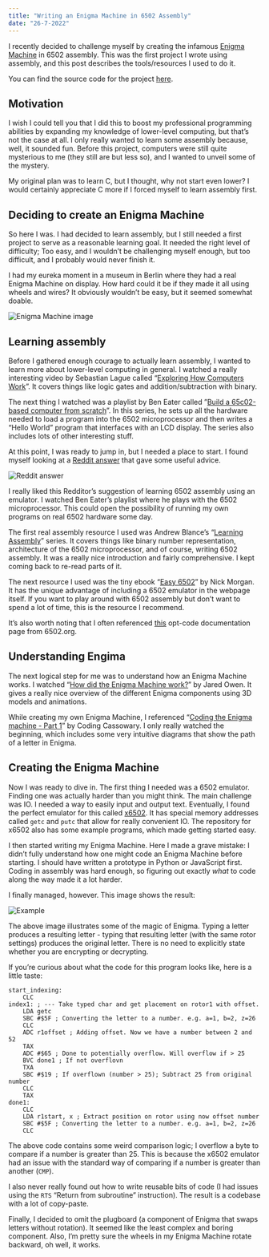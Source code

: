 ```yaml
---
title: "Writing an Enigma Machine in 6502 Assembly"
date: "26-7-2022"
---
```


I recently decided to challenge myself by creating the infamous [Enigma Machine](https://en.wikipedia.org/wiki/Enigma_machine) in 6502 assembly. This was the first project I wrote using assembly, and this post describes the tools/resources I used to do it.

You can find the source code for the project [here](https://github.com/carltheperson/assembly-enigma).

## Motivation

I wish I could tell you that I did this to boost my professional programming abilities by expanding my knowledge of lower-level computing, but that’s not the case at all. I only really wanted to learn some assembly because, well, it sounded fun. Before this project, computers were still quite mysterious to me (they still are but less so), and I wanted to unveil some of the mystery.

My original plan was to learn C, but I thought, why not start even lower? I would certainly appreciate C more if I forced myself to learn assembly first.

## Deciding to create an Enigma Machine

So here I was. I had decided to learn assembly, but I still needed a first project to serve as a reasonable learning goal. It needed the right level of difficulty; Too easy, and I wouldn’t be challenging myself enough, but too difficult, and I probably would never finish it.

I had my eureka moment in a museum in Berlin where they had a real Enigma Machine on display. How hard could it be if they made it all using wheels and wires? It obviously wouldn’t be easy, but it seemed somewhat doable.

<img src="/images/assembly-enigma/enigma-image.jpg" alt="Enigma Machine image" style="max-width: 400px">

## Learning assembly

Before I gathered enough courage to actually learn assembly, I wanted to learn more about lower-level computing in general. I watched a really interesting video by Sebastian Lague called “[Exploring How Computers Work](https://www.youtube.com/watch?v=QZwneRb-zqA)”. It covers things like logic gates and addition/subtraction with binary.

The next thing I watched was a playlist by Ben Eater called ”[Build a 65c02-based computer from scratch](https://www.youtube.com/watch?v=LnzuMJLZRdU&list=PLowKtXNTBypFbtuVMUVXNR0z1mu7dp7eH)”. In this series, he sets up all the hardware needed to load a program into the 6502 microprocessor and then writes a “Hello World” program that interfaces with an LCD display. The series also includes lots of other interesting stuff.

At this point, I was ready to jump in, but I needed a place to start. I found myself looking at a [Reddit answer](https://www.reddit.com/r/learnprogramming/comments/5dr5yb/best_way_to_learn_assembly/) that gave some useful advice.

![Reddit answer](/images/assembly-enigma/reddit.png)

I really liked this Redditor’s suggestion of learning 6502 assembly using an emulator. I watched Ben Eater’s playlist where he plays with the 6502 microprocessor. This could open the possibility of running my own programs on real 6502 hardware some day.

The first real assembly resource I used was Andrew Blance’s “[Learning Assembly](https://codeburst.io/an-introduction-to-6502-assembly-and-low-level-programming-7c11fa6b9cb9)” series. It covers things like binary number representation, architecture of the 6502 microprocessor, and of course, writing 6502 assembly. It was a really nice introduction and fairly comprehensive. I kept coming back to re-read parts of it.

The next resource I used was the tiny ebook “[Easy 6502](https://skilldrick.github.io/easy6502/)” by Nick Morgan. It has the unique advantage of including a 6502 emulator in the webpage itself. If you want to play around with 6502 assembly but don’t want to spend a lot of time, this is the resource I recommend.

It’s also worth noting that I often referenced [this](http://www.6502.org/tutorials/6502opcodes.html) opt-code documentation page from 6502.org.

## Understanding Engima

The next logical step for me was to understand how an Enigma Machine works. I watched “[How did the Enigma Machine work?](https://www.youtube.com/watch?v=ybkkiGtJmkM)” by Jared Owen. It gives a really nice overview of the different Enigma components using 3D models and animations.

While creating my own Enigma Machine, I referenced “[Coding the Enigma machine - Part 1](https://www.youtube.com/watch?v=sbm2dmkmqgQ&t=243s)” by Coding Cassowary. I only really watched the beginning, which includes some very intuitive diagrams that show the path of a letter in Enigma.

## Creating the Enigma Machine

Now I was ready to dive in. The first thing I needed was a 6502 emulator. Finding one was actually harder than you might think. The main challenge was IO. I needed a way to easily input and output text. Eventually, I found the perfect emulator for this called [x6502](https://github.com/haldean/x6502). It has special memory addresses called `getc` and `putc` that allow for really convenient IO. The repository for x6502 also has some example programs, which made getting started easy.

I then started writing my Enigma Machine. Here I made a grave mistake: I didn’t fully understand how one might code an Enigma Machine before starting. I should have written a prototype in Python or JavaScript first. Coding in assembly was hard enough, so figuring out exactly _what_ to code along the way made it a lot harder.

I finally managed, however. This image shows the result:

![Example](/images/assembly-enigma/example.png)

The above image illustrates some of the magic of Enigma. Typing a letter produces a resulting letter - typing that resulting letter (with the same rotor settings) produces the original letter. There is no need to explicitly state whether you are encrypting or decrypting.

If you’re curious about what the code for this program looks like, here is a little taste:

```
start_indexing:
	CLC
index1: ; --- Take typed char and get placement on rotor1 with offset.
	LDA getc
	SBC #$5F ; Converting the letter to a number. e.g. a=1, b=2, z=26
	CLC
	ADC r1offset ; Adding offset. Now we have a number between 2 and 52
	TAX
	ADC #$65 ; Done to potentially overflow. Will overflow if > 25
	BVC done1 ; If not overflovn
	TXA
	SBC #$19 ; If overflown (number > 25); Subtract 25 from original number
	CLC
	TAX
done1:
	CLC
	LDA r1start, x ; Extract position on rotor using now offset number
	SBC #$5F ; Converting the letter to a number. e.g. a=1, b=2, z=26
	CLC
```

The above code contains some weird comparison logic; I overflow a byte to compare if a number is greater than 25. This is because the x6502 emulator had an issue with the standard way of comparing if a number is greater than another (`CMP`).

I also never really found out how to write reusable bits of code (I had issues using the `RTS` “Return from subroutine” instruction). The result is a codebase with a lot of copy-paste.

Finally, I decided to omit the plugboard (a component of Enigma that swaps letters without rotation). It seemed like the least complex and boring component. Also, I’m pretty sure the wheels in my Enigma Machine rotate backward, oh well, it works.
